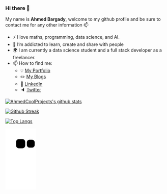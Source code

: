 ### Hi there 👋

My name is **Ahmed Bargady**, welcome to my github profile and be sure to contact me for any other information 📫

- :zap: I love maths, programming, data science, and AI.
- 🌱 I’m addicted to learn, create and share with people
- :earth_africa: I am currently a data science student and a full stack developer as a freelancer.
- 📫 How to find me: 
  - :bulb: [My Portfolio](https://ahmedbargady.me)
  - :pencil2: [My Blogs](https://blog.ahmedbargady.me)
  - :office: [LinkedIn](https://www.linkedin.com/in/ahmed-bargady/)
  - :speaker: [Twitter](https://twitter.com/AhmedBargady)

[![AhmedCoolProjects's github stats](https://github-readme-stats.vercel.app/api?username=AhmedCoolProjects&count_private=true&show_icons=true&theme=gruvbox&hide_rank=false)](https://github.com/anuraghazra/github-readme-stats)

[![Github Streak](https://github-readme-streak-stats.herokuapp.com/?user=AhmedCoolProjects&theme=dark&background=000000)](https://git.io/streak-stats)

[![Top Langs](https://github-readme-stats.vercel.app/api/top-langs/?username=AhmedCoolProjects&layout=compact&theme=vision-friendly-dark)](https://github.com/anuraghazra/github-readme-stats)

![Snake animation](https://github.com/AhmedCoolProjects/AhmedCoolProjects/blob/output/github-contribution-grid-snake.svg)

